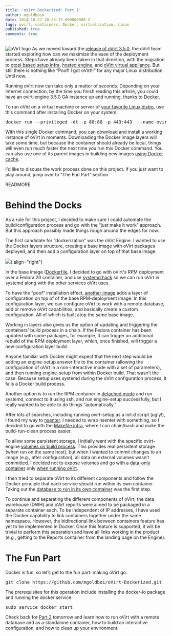 ```yaml
---
title: 'oVirt Dockerized: Part 1'
author: mgoldboim
date: 2014-10-27 20:23:17.000000000 Z
tags: ovirt, containers, Docker, virtualization, Linux
published: true
comments: true
---
```


![oVirt logo](blog/oVirt-logo.png) As we moved toward the [release of oVirt 3.5.0](http://www.ovirt.org/OVirt_3.5_Release_Notes), the oVirt team started exploring how can we maximize the ease of the deployment process. Steps have already been taken in that direction, with the migration to [otopi based setup infra](http://www.ovirt.org/Features/Otopi_Infra_Migration), [hosted engine](http://www.ovirt.org/Features/Self_Hosted_Engine), and [oVirt virtual appliance](http://www.ovirt.org/Feature/oVirtAppliance). But still there is nothing like “Poof! I got oVirt!!” for any major Linux distribution. Until now. 

Running oVirt now can take only a matter of seconds. Depending on your Internet connection, by the time you finish reading this article, you could have an ovirt-engine 3.5.0 GA instance up and running, thanks to [Docker](https://www.docker.com/whatisdocker/).

To run oVirt on a virtual machine or server of [your favorite Linux distro](https://docs.docker.com/installation/), use this command after installing Docker on your system:

<pre>docker run --privileged -dt -p 80:80 -p 443:443  --name ovirt goldboi/ovirt-sa-configured-3.5.0</pre>

With this single Docker command, you can download and install a working instance of oVirt in moments. Downloading the Docker image layers will take some time, but because the container should already be local, things will even run much faster the next time you run this Docker command. You can also use one of its parent images in building new images [using Docker cache](https://crosbymichael.com/dockerfile-best-practices.html).

I'd like to discuss the work process done on this project. If you just want to play around, jump over to “The Fun Part” section.

READMORE

# Behind the Docks

As a rule for this project, I decided to make sure I could automate the build/configuration process and go with the “just make it work” approach. But this approach possibly made things rough around the edges for now.

The first candidate for “dockerization” was the oVirt Engine. I wanted to use the Docker layers structure, creating a base image with oVirt packages deployed, and then add a configuration layer on top of that base image.

![](blog/ovirt-configuration.png){:align="right"}

In the base image ([Dockerfile](https://github.com/mgoldboi/oVirt-Dockerized/blob/master/Build/DockerFiles/ovirt-rpm/Dockerfile), I decided to go with oVirt's RPM deployment over a Fedora 20 container, and use [systemd hack](http://developerblog.redhat.com/2014/05/05/running-systemd-within-docker-container/) so we can run oVirt in systemd along with the other services oVirt uses.

To have the “poof” installation effect, [another image](https://github.com/mgoldboi/oVirt-Dockerized/blob/master/Build/DockerFiles/ovirt-SA/Dockerfile) adds a layer of configuration on top of of the base RPM-deployment image. In this configuration layer, we can configure oVirt to work with a remote database, add or remove oVirt capabilities, and basically create a custom configuration. All of which is built atop the same base image.

Working in layers also gives us the option of updating and triggering the containers' build process in a chain. If the Fedora container has been updated with some packages, for example, it can trigger an additional rebuild of the RPM deployment layer, which, once finished, will trigger a new configuration layer build.

Anyone familiar with Docker might expect that the next step would be adding an engine-setup answer file to the container (allowing the configuration of oVirt in a non-interactive mode with a set of parameters), and then running engine-setup from within Docker build. That wasn’t the case. Because setup uses systemd during the oVirt configuration process, it fails a Docker build process. 

Another option is to run the RPM container in [detached mode](https://docs.docker.com/reference/run/#detached-d) and run systemd, connect to it using ssh, and run engine-setup successfully, but I really wanted to be able to do things “automatically.” 

After lots of searches, including running ovirt-setup as a init.d script (ugly!), I found my way to [nsenter](https://docs.docker.com/reference/run/#detached-d). I needed to wrap nsenter with something, so I decided to go with the [Makefile infra](https://docs.docker.com/reference/run/#detached-d), where I can chain/bash and make the build-run-clean process easier.

To allow some persistent storage, I initially went with the specific ovirt-engine [volumes on build process](https://docs.docker.com/reference/run/#detached-d). This provides real persistent storage (when run on the same host), but when I wanted to commit changes to an image (e.g., after configuration), all data on external volumes wasn’t committed. I decided not to expose volumes and go with a [data-only container](https://docs.docker.com/reference/run/#detached-d) only [when running oVirt](https://registry.hub.docker.com/u/mgoldboi/ovirt-sa-configured-3.5.0/).

I then tried to separate oVirt to its different components and follow the Docker principle that each service should run within its own container. Taking out the [database to run in its own container](https://registry.hub.docker.com/u/mgoldboi/ovirt-sa-configured-3.5.0/) was the first step.

To continue and separating the different components of oVirt, the data warehouse (DWH) and oVirt reports were aimed to be packaged in a separate container each. To be independent of IP addresses, I have used the Docker capability to link containers together under the same namespace. However, the bidirectional link between containers feature has yet to be implemented in Docker. Once this feature is supported, it will be trivial to perform this separation and have all links working in the product (e.g., getting to the Reports container from the landing page on the Engine).

# The Fun Part

Docker is fun, so let’s get to the fun part: making oVirt go.

<pre>git clone https://github.com/mgoldboi/oVirt-Dockerized.git</pre>

The prerequisites for this operation include installing the docker-io package and running the docker service: 

<pre>sudo service docker start</pre>

Check back for [Part 2](/blog/2014/10/ovirt-dockerized-part-2/) tomorrow and learn how to run oVirt with a remote database and as a standalone container, how to build an interactive configuration, and how to clean up your environment.